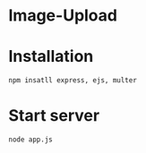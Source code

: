 # Image-Upload
# Installation
```
npm insatll express, ejs, multer
```
# Start server 
```
node app.js
```
